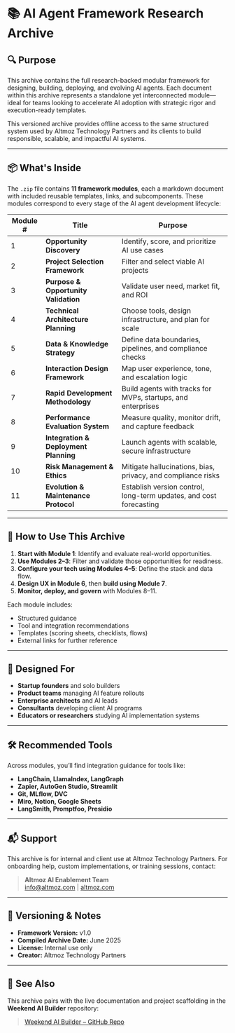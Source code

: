 # 📚 AI Agent Framework Research Archive

## 🔍 Purpose

This archive contains the full research-backed modular framework for designing, building, deploying, and evolving AI agents. Each document within this archive represents a standalone yet interconnected module—ideal for teams looking to accelerate AI adoption with strategic rigor and execution-ready templates.

This versioned archive provides offline access to the same structured system used by Altmoz Technology Partners and its clients to build responsible, scalable, and impactful AI systems.

---

## 📦 What's Inside

The `.zip` file contains **11 framework modules**, each a markdown document with included reusable templates, links, and subcomponents. These modules correspond to every stage of the AI agent development lifecycle:

| Module # | Title | Purpose |
|----------|-------|---------|
| 1 | **Opportunity Discovery** | Identify, score, and prioritize AI use cases |
| 2 | **Project Selection Framework** | Filter and select viable AI projects |
| 3 | **Purpose & Opportunity Validation** | Validate user need, market fit, and ROI |
| 4 | **Technical Architecture Planning** | Choose tools, design infrastructure, and plan for scale |
| 5 | **Data & Knowledge Strategy** | Define data boundaries, pipelines, and compliance checks |
| 6 | **Interaction Design Framework** | Map user experience, tone, and escalation logic |
| 7 | **Rapid Development Methodology** | Build agents with tracks for MVPs, startups, and enterprises |
| 8 | **Performance Evaluation System** | Measure quality, monitor drift, and capture feedback |
| 9 | **Integration & Deployment Planning** | Launch agents with scalable, secure infrastructure |
|10 | **Risk Management & Ethics** | Mitigate hallucinations, bias, privacy, and compliance risks |
|11 | **Evolution & Maintenance Protocol** | Establish version control, long-term updates, and cost forecasting |

---

## 🧠 How to Use This Archive

1. **Start with Module 1**: Identify and evaluate real-world opportunities.
2. **Use Modules 2–3**: Filter and validate those opportunities for readiness.
3. **Configure your tech using Modules 4–5**: Define the stack and data flow.
4. **Design UX in Module 6**, then **build using Module 7**.
5. **Monitor, deploy, and govern** with Modules 8–11.

Each module includes:
- Structured guidance
- Tool and integration recommendations
- Templates (scoring sheets, checklists, flows)
- External links for further reference

---

## 🧱 Designed For

- **Startup founders** and solo builders
- **Product teams** managing AI feature rollouts
- **Enterprise architects** and AI leads
- **Consultants** developing client AI programs
- **Educators or researchers** studying AI implementation systems

---

## 🛠 Recommended Tools

Across modules, you’ll find integration guidance for tools like:
- **LangChain, LlamaIndex, LangGraph**
- **Zapier, AutoGen Studio, Streamlit**
- **Git, MLflow, DVC**
- **Miro, Notion, Google Sheets**
- **LangSmith, Promptfoo, Presidio**

---

## 📬 Support

This archive is for internal and client use at Altmoz Technology Partners. For onboarding help, custom implementations, or training sessions, contact:

> **Altmoz AI Enablement Team**  
> info@altmoz.com | [altmoz.com](https://altmoz.com)

---

## 📌 Versioning & Notes

- **Framework Version:** v1.0  
- **Compiled Archive Date:** June 2025  
- **License:** Internal use only  
- **Creator:** Altmoz Technology Partners

---

## 🔗 See Also

This archive pairs with the live documentation and project scaffolding in the **Weekend AI Builder** repository:  
> [Weekend AI Builder – GitHub Repo](https://github.com/altmoz/weekend-ai-builder)

